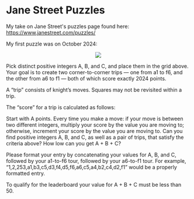 # Jane Street Puzzles
My take on Jane Street's puzzles page found here: 
https://www.janestreet.com/puzzles/

My first puzzle was on October 2024: 

<p align="center">
  <img src="https://www.janestreet.com/puzzles/october-2024.png" />
</p>


Pick distinct positive integers A, B, and C, and place them in the grid above. Your goal is to create two corner-to-corner trips — one from a1 to f6, and the other from a6 to f1 — both of which score exactly 2024 points.

A “trip” consists of knight’s moves. Squares may not be revisited within a trip.

The “score” for a trip is calculated as follows:

Start with A points.
Every time you make a move:
if your move is between two different integers, multiply your score by the value you are moving to;
otherwise, increment your score by the value you are moving to.
Can you find positive integers A, B, and C, as well as a pair of trips, that satisfy the criteria above? How low can you get A + B + C?

Please format your entry by concatenating your values for A, B, and C, followed by your a1-to-f6 tour, followed by your a6-to-f1 tour. For example, “1,2,253,a1,b3,c5,d3,f4,d5,f6,a6,c5,a4,b2,c4,d2,f1” would be a properly formatted entry.

To qualify for the leaderboard your value for A + B + C must be less than 50.
